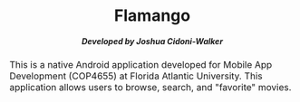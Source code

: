 <h1 align="center">
  Flamango <br />
  <h5 align="center">Developed by Joshua Cidoni-Walker</h5>
</h1>

<p><font size="3">
This is a native Android application developed for Mobile App Development (COP4655) at Florida Atlantic University. This application allows users to browse, search, and "favorite" movies.</p>
